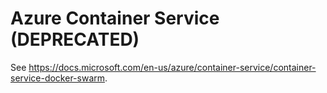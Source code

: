 # Azure Container Service (DEPRECATED)

See https://docs.microsoft.com/en-us/azure/container-service/container-service-docker-swarm.